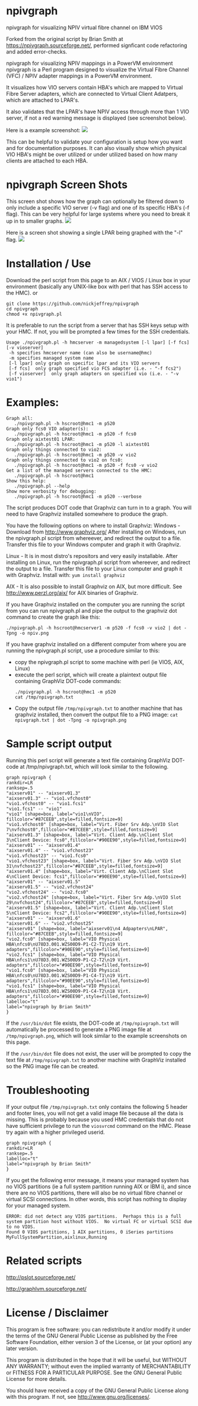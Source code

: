 # npivgraph
npivgraph for visualizing NPIV virtual fibre channel on IBM VIOS

Forked from the original script by Brian Smith at https://npivgraph.sourceforge.net/, performed signficant code refactoring and added error-checks.

npivgraph for visualizing NPIV mappings in a PowerVM environment
npivgraph is a Perl program designed to visualize the Virtual Fibre Channel (VFC) / NPIV adapter mappings in a PowerVM environment. 

It visualizes how VIO servers contain HBA's which are mapped to Virtual Fibre Server adapters, which are connected to Virtual Client Adatpers, which are attached to LPAR's. 

It also validates that the LPAR's have NPIV access through more than 1 VIO server, if not a red warning message is displayed (see screenshot below).

Here is a example screenshot:
<img src=images/npivgraph1.png>

This can be helpful to validate your configuration is setup how you want and for documentation purposes.   It can also visually show which physical VIO HBA's might be over utilized or under utilized based on how many clients are attached to each HBA. 

# npivgraph Screen Shots

This screen shot shows how the graph can optionally be filtered down to only include a specific VIO server (-v flag) and one of its specific HBA's (-f flag).  This can be very helpful for large systems where you need to break it up in to smaller graphs. 
<img src=images/npivgraph2.png>

Here is a screen shot showing a single LPAR being graphed with the "-l" flag. 
<img src=images/npivgraph3.png>

# Installation / Use
Download the perl script from this page to an AIX / VIOS / Linux box in your environment (basically any UNIX-like box with perl that has SSH access to the HMC).
or 
```
git clone https://github.com/nickjeffrey/npivgraph
cd npivgraph
chmod +x npivgraph.pl
```

It is preferable to run the script from a server that has SSH keys setup with your HMC.  If not, you will be prompted a few times for the SSH credentials.

```
Usage ./npivgraph.pl -h hmcserver -m managedsystem [-l lpar] [-f fcs] [-v vioserver]
 -h specifies hmcserver name (can also be username@hmc)
 -m specifies managed system name
 [-l lpar] only graph on specific lpar and its VIO servers
 [-f fcs]  only graph specified vio FCS adapter (i.e. - "-f fcs2")
 [-f vioserver]  only graph adapters on specified vio (i.e. - "-v vio1")
```

# Examples:
```
Graph all:
   ./npivgraph.pl -h hscroot@hmc1 -m p520
Graph only fcs0 VIO adapter(s):
   ./npivgraph.pl -h hscroot@hmc1 -m p520 -f fcs0
Graph only aixtest01 LPAR:
   ./npivgraph.pl -h hscroot@hmc1 -m p520 -l aixtest01
Graph only things connected to vio2:
   ./npivgraph.pl -h hscroot@hmc1 -m p520 -v vio2
Graph only things connected to vio2 on fcs0:
   ./npivgraph.pl -h hscroot@hmc1 -m p520 -f fcs0 -v vio2
Get a list of the managed servers connected to the HMC:
   ./npivgraph.pl -h hscroot@hmc1
Show this help:
   ./npivgraph.pl --help
Show more verbosity for debugging:
   ./npivgraph.pl -h hscroot@hmc1 -m p520 --verbose
```

The script produces DOT code that Graphviz can turn in to a graph.  You will need to have Graphviz installed somewhere to produce the graph. 

You have the following options on where to install Graphviz:
Windows - Download from http://www.graphviz.org/    After installing on Windows, run the npivgraph.pl script from whereever, and redirect the output to a file.   Transfer this file to your Windows computer and graph it with Graphviz.

Linux - It is in most distro's repositors and very easily installable.  After installing on Linux, run the npivgraph.pl script from whereever, and redirect the output to a file.   Transfer this file to your Linux computer and graph it with Graphviz.  Install with: ```yum install graphviz```

AIX -  It is also possible to install Graphviz on AIX, but more difficult.  See http://www.perzl.org/aix/ for AIX binaries of Graphviz.

If you have Graphviz installed on the computer you are running the script from you can run npivgraph.pl and pipe the output to the graphviz dot command to create the graph like this:

```
./npivgraph.pl -h hscroot@hmcserver1 -m p520 -f fcs0 -v vio2 | dot -Tpng -o npiv.png
```

If you have graphviz installed on a different computer from where you are running the npivgraph.pl script, use a procedure similar to this:
- copy the npivgraph.pl script to some machine with perl (ie VIOS, AIX, Linux)
- execute the perl script, which will create a plaintext output file containing GraphViz DOT-code commands:
  ```
  ./npivgraph.pl -h hscroot@hmc1 -m p520
  cat /tmp/npivgraph.txt
  ```
- Copy the output file ```/tmp/npivgraph.txt``` to another machine that has graphviz installed, then convert the output file to a PNG image:
   ```cat npivgraph.txt | dot -Tpng -o npivgraph.png```

# Sample script output
Running this perl script will generate a text file containing GraphViz DOT-code at /tmp/npivgraph.txt, which will look similar to the following.
```
graph npivgraph {
rankdir=LR
ranksep=.5
"aixserv01" -- "aixserv01.3"
"aixserv01.3" -- "vio1.vfchost0"
"vio1.vfchost0" -- "vio1.fcs1"
"vio1.fcs1" -- "vio1"
"vio1" [shape=box, label="vio1\nVIO", fillcolor="#87CEEB",style=filled,fontsize=9]
"vio1.vfchost0" [shape=box, label="Virt. Fiber Srv Adp.\nVIO Slot 7\nvfchost0",fillcolor="#87CEEB",style=filled,fontsize=9]
"aixserv01.3" [shape=box, label="Virt. Client Adp.\nClient Slot 3\nClient Device: fcs0",fillcolor="#90EE90",style=filled,fontsize=9]
"aixserv01" -- "aixserv01.4"
"aixserv01.4" -- "vio1.vfchost23"
"vio1.vfchost23" -- "vio1.fcs0"
"vio1.vfchost23" [shape=box, label="Virt. Fiber Srv Adp.\nVIO Slot 31\nvfchost23",fillcolor="#87CEEB",style=filled,fontsize=9]
"aixserv01.4" [shape=box, label="Virt. Client Adp.\nClient Slot 4\nClient Device: fcs1",fillcolor="#90EE90",style=filled,fontsize=9]
"aixserv01" -- "aixserv01.5"
"aixserv01.5" -- "vio2.vfchost24"
"vio2.vfchost24" -- "vio2.fcs0"
"vio2.vfchost24" [shape=box, label="Virt. Fiber Srv Adp.\nVIO Slot 29\nvfchost24",fillcolor="#87CEEB",style=filled,fontsize=9]
"aixserv01.5" [shape=box, label="Virt. Client Adp.\nClient Slot 5\nClient Device: fcs2",fillcolor="#90EE90",style=filled,fontsize=9]
"aixserv01" -- "aixserv01.6"
"aixserv01.6" -- "vio2.vfchost25"
"aixserv01" [shape=box, label="aixserv01\n4 Adpapters\nLPAR", fillcolor="#87CEEB",style=filled,fontsize=9]
"vio2.fcs0" [shape=box, label="VIO Physical HBA\nfcs0\nU78D3.001.WZS00D9-P1-C2-T1\n19 Virt. adapters",fillcolor="#90EE90",style=filled,fontsize=9]
"vio2.fcs1" [shape=box, label="VIO Physical HBA\nfcs1\nU78D3.001.WZS00D9-P1-C2-T2\n19 Virt. adapters",fillcolor="#90EE90",style=filled,fontsize=9]
"vio1.fcs0" [shape=box, label="VIO Physical HBA\nfcs0\nU78D3.001.WZS00D9-P1-C4-T1\n19 Virt. adapters",fillcolor="#90EE90",style=filled,fontsize=9]
"vio1.fcs1" [shape=box, label="VIO Physical HBA\nfcs1\nU78D3.001.WZS00D9-P1-C4-T2\n18 Virt. adapters",fillcolor="#90EE90",style=filled,fontsize=9]
labelloc="t"
label="npivgraph by Brian Smith"
}
```

If the ```/usr/bin/dot``` file exists, the DOT-code at ```/tmp/npivgraph.txt``` will automatically be processed to generate a PNG image file at ```/tmp/npivgraph.png```, which will look similar to the example screenshots on this page.

If the ```/usr/bin/dot``` file does not exist, the user will be prompted to copy the text file at ```/tmp/npivgraph.txt``` to another machine with GraphViz installed so the PNG image file can be created.


# Troubleshooting
If your output file ```/tmp/npivgraph.txt``` only contains the following 5 header and footer lines, you will not get a valid image file because all the data is missing.
This is probably because you used HMC credentials that do not have sufficient privilege to run the ```viosvrcmd``` command on the HMC.  Please try again with a higher privileged userid.
```
graph npivgraph {
rankdir=LR
ranksep=.5
labelloc="t"
label="npivgraph by Brian Smith"
}
```

If you get the following error message, it means your managed system has no VIOS partitions (ie a full system partition running AIX or IBM i), and since there are no VIOS partitions, there will also be no virtual fibre channel or virtual SCSI connections.  In other words, this script has nothing to display for your managed system.
```
ERROR: did not detect any VIOS partitions.  Perhaps this is a full system partition host without VIOS.  No virtual FC or virtual SCSI due to no VIOS.
Found 0 VIOS partitions, 1 AIX partitions, 0 iSeries partitions
MyFullSystemPartition,aixlinux,Running
```

# Related scripts
http://pslot.sourceforge.net/

http://graphlvm.sourceforge.net/


# License / Disclaimer
This program is free software: you can redistribute it and/or modify
it under the terms of the GNU General Public License as published by
the Free Software Foundation, either version 3 of the License, or
(at your option) any later version.

This program is distributed in the hope that it will be useful,
but WITHOUT ANY WARRANTY; without even the implied warranty of
MERCHANTABILITY or FITNESS FOR A PARTICULAR PURPOSE.  See the
GNU General Public License for more details.

You should have received a copy of the GNU General Public License
along with this program.  If not, see <http://www.gnu.org/licenses/>.
